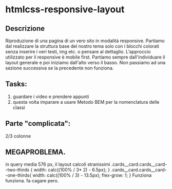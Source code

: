 # htmlcss-responsive-layout

## Descrizione
Riproduzione di una pagina di un vero sito in modalità responsive.
Partiamo dal realizzare la struttura base del nostro tema solo con i blocchi colorati senza inserire i veri testi, img etc. o pensare al dettaglio.
L'approccio utilizzato per il responsive è mobile first.
Partiamo sempre dall'individuare il layout generale e poi iniziamo dall'alto verso il basso. Non passiamo ad una sezione successiva se la precedente non funziona.

## Tasks:
1. guardare i video e prendere appunti
2. questa volta imparare a usare Metodo BEM per la nomenclatura delle classi

## Parte "complicata":
2/3 colonne

## MEGAPROBLEMA.
in query media 576 px, il layout calcoli stranissimi
    .cards__card.cards__card--two-thirds  {
        width: calc((100% / 3* 2) - 6.5px);
    }
    .cards__card.cards__card--one-thirds{
        width: calc((100% / 3) - 13.5px);
        flex-grow: 1;
    }
    Funziona funziona. fa cagare pero.
    

    